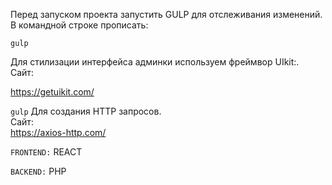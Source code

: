 Перед запуском проекта запустить GULP для отслеживания изменений.<br>
В командной строке прописать:

`gulp`

Для стилизации интерфейса админки используем фреймвор UIkit:.<br>
Сайт: <br>

https://getuikit.com/

`gulp`
Для создания HTTP запросов.<br>
Сайт: <br>
https://axios-http.com/

`FRONTEND:`
REACT

`BACKEND:`
PHP
